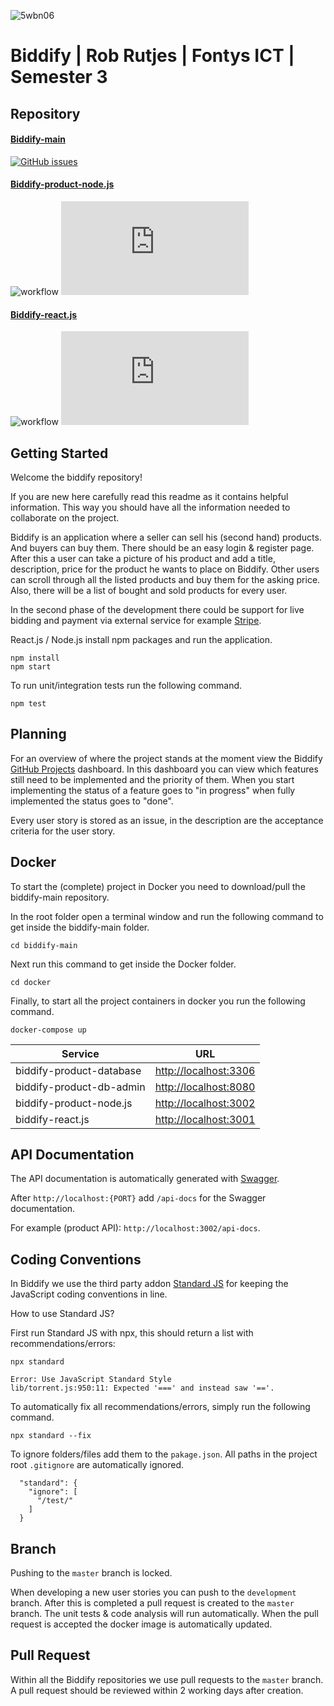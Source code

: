 ![5wbn06](https://user-images.githubusercontent.com/33746824/144393714-eaa2554e-a483-4519-ad94-f83c43b01a11.gif)

# Biddify | Rob Rutjes | Fontys ICT | Semester 3

## Repository

#### [Biddify-main](https://github.com/Biddify/biddify-main)
[![GitHub issues](https://img.shields.io/github/issues/Biddify/biddify-main?logo=GitHub)](https://github.com/Biddify/biddify-main/issues)

#### [Biddify-product-node.js](https://github.com/Biddify/biddify-product-node.js)
![workflow](https://github.com/Biddify/biddify-product-node.js/actions/workflows/main.yml/badge.svg)
[![GitHub issues](https://img.shields.io/github/issues/Biddify/biddify-product-node.js?logo=GitHub)](https://github.com/Biddify/biddify-product-node.js/issues)

#### [Biddify-react.js](https://github.com/Biddify/biddify-react.js)
![workflow](https://github.com/Biddify/biddify-react.js/actions/workflows/react.js.yml/badge.svg)
[![GitHub issues](https://img.shields.io/github/issues/Biddify/biddify-react.js?logo=GitHub)](https://github.com/Biddify/biddify-react.js/issues)

## Getting Started

Welcome the biddify repository! 

If you are new here carefully read this readme as it contains helpful information. This way you should have all the information needed to collaborate on the project. 

Biddify is an application where a seller can sell his (second hand) products. And buyers can buy them. 
There should be an easy login & register page. After this a user can take a picture of his product and add a title, description, price for the product he wants to place on Biddify. 
Other users can scroll through all the listed products and buy them for the asking price.
Also, there will be a list of bought and sold products for every user.

In the second phase of the development there could be support for live bidding and payment via external service for example [Stripe](https://stripe.com/).

React.js / Node.js install npm packages and run the application. 
```
npm install
npm start
```

To run unit/integration tests run the following command. 
```
npm test
```

## Planning

For an overview of where the project stands at the moment view the Biddify [GitHub Projects](https://github.com/orgs/Biddify/projects/1) dashboard.
In this dashboard you can view which features still need to be implemented and the priority of them.
When you start implementing the status of a feature goes to "in progress" when fully implemented the status goes to "done".

Every user story is stored as an issue, in the description are the acceptance criteria for the user story. 

## Docker

To start the (complete) project in Docker you need to download/pull the biddify-main repository.

In the root folder open a terminal window and run the following command to get inside the biddify-main folder.

`cd biddify-main`

Next run this command to get inside the Docker folder.

`cd docker`

Finally, to start all the project containers in docker you run the following command.

`docker-compose up`

| **Service** | **URL**                                          |
| --- |--------------------------------------------------|
| biddify-product-database | [http://localhost:3306](http://localhost:3306)  |
| biddify-product-db-admin | [http://localhost:8080](http://localhost:8080)  |
| biddify-product-node.js | [http://localhost:3002](http://localhost:3002)  |
| biddify-react.js | [http://localhost:3001](http://localhost:3001)  |

## API Documentation

The API documentation is automatically generated with [Swagger](https://swagger.io/). 

After `http://localhost:{PORT}` add `/api-docs` for the Swagger documentation. 

For example (product API): `http://localhost:3002/api-docs`. 

## Coding Conventions

In Biddify we use the third party addon [Standard JS](https://github.com/standard/standard) for keeping the JavaScript coding conventions in line.

How to use Standard JS?

First run Standard JS with npx, this should return a list with recommendations/errors:

`npx standard`

```
Error: Use JavaScript Standard Style
lib/torrent.js:950:11: Expected '===' and instead saw '=='.
```

To automatically fix all recommendations/errors, simply run the following command.

`npx standard --fix`

To ignore folders/files add them to the `pakage.json`. All paths in the project root `.gitignore` are automatically ignored.

```
  "standard": {
    "ignore": [
      "/test/"
    ]
  }
```

## Branch
Pushing to the `master` branch is locked.

When developing a new user stories you can push to the `development` branch. 
After this is completed a pull request is created to the `master` branch. 
The unit tests & code analysis will run automatically. 
When the pull request is accepted the docker image is automatically updated.

## Pull Request

Within all the Biddify repositories we use pull requests to the `master` branch. 
A pull request should be reviewed within 2 working days after creation. 